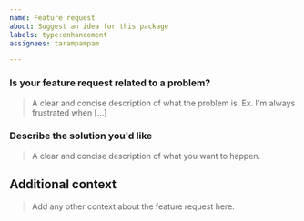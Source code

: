```yaml
---
name: Feature request
about: Suggest an idea for this package
labels: type:enhancement
assignees: tarampampam

---
```


### Is your feature request related to a problem?

> A clear and concise description of what the problem is. Ex. I'm always frustrated when [...]

### Describe the solution you'd like

> A clear and concise description of what you want to happen.

## Additional context

> Add any other context about the feature request here.
